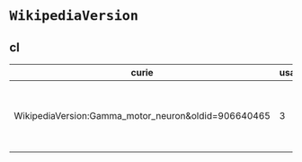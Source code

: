 # `WikipediaVersion`
## cl
| curie                                               |   usages | nodes                                                                                                                                                                                                                                                                                                                                       |
|-----------------------------------------------------|----------|---------------------------------------------------------------------------------------------------------------------------------------------------------------------------------------------------------------------------------------------------------------------------------------------------------------------------------------------|
| WikipediaVersion:Gamma_motor_neuron&oldid=906640465 |        3 | [http://purl.obolibrary.org/obo/CL:0008037](https://bioregistry.io/http://purl.obolibrary.org/obo/CL:0008037), [http://purl.obolibrary.org/obo/CL:4023020](https://bioregistry.io/http://purl.obolibrary.org/obo/CL:4023020), [http://purl.obolibrary.org/obo/CL:4023021](https://bioregistry.io/http://purl.obolibrary.org/obo/CL:4023021) |
